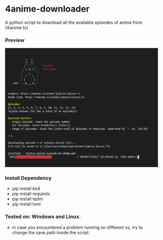 # 4anime-downloader
A python script to download all the available episodes of anime from (4anime.to)

### Preview
![](/capture/Capture.PNG)

### Install Dependency
 - pip install bs4
 - pip install requests
 - pip install tqdm
 - pip install lxml
 
### Tested on: Windows and Linux. 
 - in case you encountered a problem running on different os, try to change the save path inside the script.
